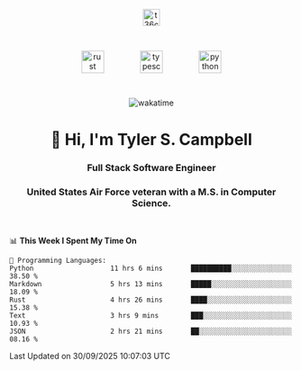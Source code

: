 <p align="center">
<a href="https://www.linkedin.com/in/t36campbell" target="blank"><img align="center" src="https://ik.imagekit.io/t36campbell/Portfolio/linkedin.png.original_m8bbGgPh6.png" alt="t36campbell" height="30" width="30" /></a>
</p>
<p align="center">
    <img src="https://rustacean.net/assets/rustacean-orig-noshadow.svg" alt="rust" width="40" height="40" style="margin: 6%;" />
    <img src="https://cdn.worldvectorlogo.com/logos/typescript.svg" alt="typescript" width="40" height="40" style="margin: 6%;" />
    <img src="https://cdn.worldvectorlogo.com/logos/python-5.svg" alt="python" width="40" height="40" style="margin: 6%;" />
</p>
<div align="center">
  
  ![wakatime](https://wakatime.com/badge/user/738aac7f-8868-4bc3-a1df-4c36703ee4b6.svg)
  
</div>

<h1 align="center">👋 Hi, I'm Tyler S. Campbell</h1>
<h3 align="center">Full Stack Software Engineer</h3>
<h3 align="center">United States Air Force veteran with a M.S. in Computer Science.</h3>
<br>

<!--START_SECTION:waka-->
📊 **This Week I Spent My Time On** 

```text
💬 Programming Languages: 
Python                   11 hrs 6 mins       ██████████░░░░░░░░░░░░░░░   38.50 % 
Markdown                 5 hrs 13 mins       █████░░░░░░░░░░░░░░░░░░░░   18.09 % 
Rust                     4 hrs 26 mins       ████░░░░░░░░░░░░░░░░░░░░░   15.38 % 
Text                     3 hrs 9 mins        ███░░░░░░░░░░░░░░░░░░░░░░   10.93 % 
JSON                     2 hrs 21 mins       ██░░░░░░░░░░░░░░░░░░░░░░░   08.16 % 
```


 Last Updated on 30/09/2025 10:07:03 UTC
<!--END_SECTION:waka-->
